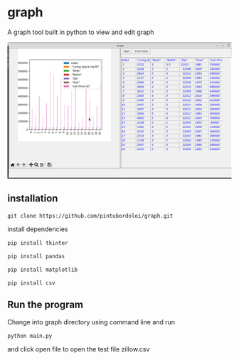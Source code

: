 # graph

A graph tool built in python to view and edit graph

![](https://github.com/fluffyP4nd4/graph/blob/main/Screenshot.png)

## installation 
```
git clone https://github.com/pintubordoloi/graph.git
```
install dependencies
```
pip install tkinter
```
```
pip install pandas
```
```
pip install matplotlib
```
```
pip install csv
```


## Run the program
Change into graph directory using command line and 
run 
```
python main.py
```
and click open file to open the test file zillow.csv
